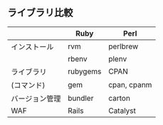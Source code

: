 ライブラリ比較
--------

　|Ruby|Perl
--- | --- | ---
インストール|rvm|perlbrew
　|rbenv|plenv
ライブラリ|rubygems|CPAN
(コマンド)|gem|cpan, cpanm
バージョン管理|bundler|carton
WAF|Rails|Catalyst

